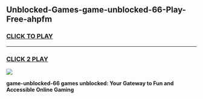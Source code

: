 
## Unblocked-Games-game-unblocked-66-Play-Free-ahpfm
<h3>
<a href="https://premium76.site?title=game-unblocked-66&ref=18A1">CLICK TO PLAY</a></h3>
<hr>

<h3>
<a href="https://premium76.site?title=game-unblocked-66&ref=18A1">CLICK 2 PLAY</a>
  
</h3>

<a href="https://premium76.site?title=game-unblocked-66&ref=18A1"><img src="https://clearcache.store/games.png"></a>


**game-unblocked-66 games unblocked: Your Gateway to Fun and Accessible Online Gaming**
